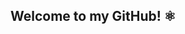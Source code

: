 Welcome to my GitHub! ⚛️
-



<!--
**andrew-levy/andrew-levy** is a ✨ _special_ ✨ repository because its `README.md` (this file) appears on your GitHub profile.
-->
